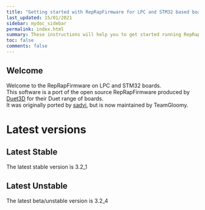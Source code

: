```yaml
---
title: "Getting started with RepRapFirmware for LPC and STM32 based boards"
last_updated: 15/01/2021
sidebar: mydoc_sidebar
permalink: index.html
summary: These instructions will help you to get started running RepRapFirmware on your LPC or STM32 based 3D printer board
toc: false
comments: false
---
```


## Welcome

Welcome to the RepRapFirmware on LPC and STM32 boards.  
This software is a port of the open source RepRapFirmware produced by [Duet3D](http://www.duet3d.com) for their Duet range of boards.  
It was originally ported by [sadvi](https://github.com/sdavi), but is now maintained by TeamGloomy.

# Latest versions

## Latest Stable

The latest stable version is 3.2_1

## Latest Unstable

The latest beta/unstable version is 3.2_4